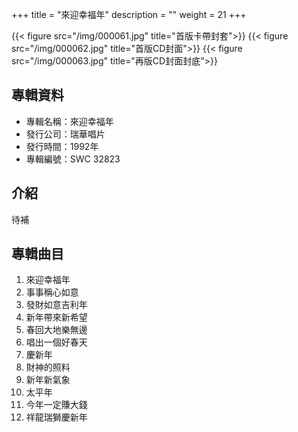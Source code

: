 +++
title = "來迎幸福年"
description = ""
weight = 21
+++

{{< figure src="/img/000061.jpg"  title="首版卡帶封套">}}
{{< figure src="/img/000062.jpg" title="首版CD封面">}}
{{< figure src="/img/000063.jpg" title="再版CD封面封底">}}


## 專輯資料

* 專輯名稱：來迎幸福年
* 發行公司：瑞華唱片
* 發行時間：1992年
* 專輯編號：SWC 32823


## 介紹

待補


## 專輯曲目

1. 來迎幸福年
2. 事事稱心如意
3. 發財如意吉利年
4. 新年帶來新希望
5. 春回大地樂無邊
6. 唱出一個好春天
7. 慶新年
8. 財神的照料
9. 新年新氣象
10. 太平年
11. 今年一定賺大錢
12. 祥龍瑞獅慶新年
<br/>
<br/>
